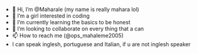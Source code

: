 - 👋 Hi, I’m @Maharale (my name is really mahara lol)
- 👀 I’m a girl interested in coding 
- 🌱 I’m currently learning the basics to be honest
- 💞️ I’m looking to collaborate on every thing that a can
- 📫 How to reach me (@ops_mahaleme2005)
- I can speak inglesh, portuguese and Italian, if u are not inglesh speaker
<!---
Maharale/Maharale is a ✨ special ✨ repository because its `README.md` (this file) appears on your GitHub profile.
You can click the Preview link to take a look at your changes.
--->
